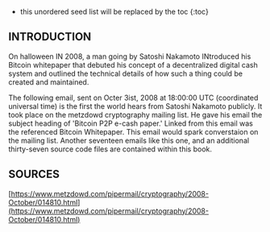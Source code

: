 * this unordered seed list will be replaced by the toc
{:toc}

## INTRODUCTION

On halloween IN 2008, a man going by Satoshi Nakamoto INtroduced his Bitcoin whitepaper that debuted his concept of a decentralized digital cash system and outlined the technical details of how such a thing could be created and maintained.

The following email, sent on Octer 3ist, 2008 at 18:00:00 UTC (coordinated universal time) is the first the world hears from Satoshi Nakamoto publicly. It took place on the metzdowd cryptography mailing list. He gave his email the subject heading of 'Bitcoin P2P e-cash paper.' Linked from this email was the referenced Bitcoin Whitepaper. This email would spark converstaion on the mailing list. Another seventeen emails like this one, and an additional thirty-seven source code files are contained within this book.

## SOURCES

[https://www.metzdowd.com/pipermail/cryptography/2008-October/014810.html](https://www.metzdowd.com/pipermail/cryptography/2008-October/014810.html)
